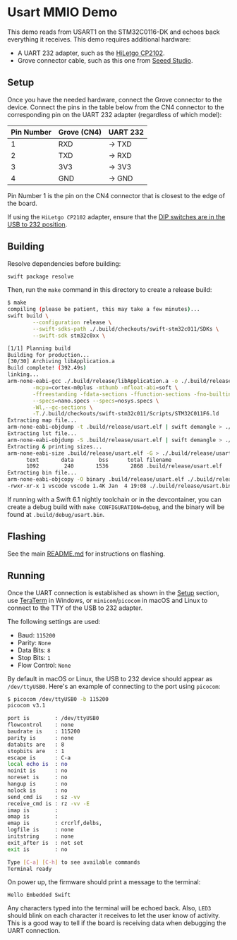 # Usart MMIO Demo

This demo reads from USART1 on the STM32C0116-DK and echoes back everything it receives. This demo requires additional hardware:

- A UART 232 adapter, such as the [HiLetgo CP2102](https://www.amazon.com/gp/product/B00LZVEQEY/ref=ppx_yo_dt_b_search_asin_title?ie=UTF8&psc=1).
- Grove connector cable, such as this one from [Seeed Studio](https://www.amazon.com/gp/product/B074MDM36N/ref=ppx_yo_dt_b_search_asin_title?ie=UTF8&psc=1).

## Setup

Once you have the needed hardware, connect the Grove connector to the device. Connect the pins in the table below from the CN4 connector to the corresponding pin on the UART 232 adapter (regardless of which model):

| Pin Number | Grove (CN4) | UART 232 |
| ---------- | ----------- | -------- |
| 1          | RXD         | -> TXD   |
| 2          | TXD         | -> RXD   |
| 3          | 3V3         | -> 3V3   |
| 4          | GND         | -> GND   |

Pin Number 1 is the pin on the CN4 connector that is closest to the edge of the board.

If using the `HiLetgo CP2102` adapter, ensure that the [DIP switches are in the USB to 232 position](https://m.media-amazon.com/images/I/51uXK2VxdXL.jpg).

## Building

Resolve dependencies before building:

```bash
swift package resolve
```

Then, run the `make` command in this directory to create a release build:

```bash
$ make
compiling (please be patient, this may take a few minutes)...
swift build \
        --configuration release \
        --swift-sdks-path ./.build/checkouts/swift-stm32c011/SDKs \
        --swift-sdk stm32c0xx \

[1/1] Planning build
Building for production...
[30/30] Archiving libApplication.a
Build complete! (392.49s)
linking...
arm-none-eabi-gcc ./.build/release/libApplication.a -o ./.build/release/usart.elf \
        -mcpu=cortex-m0plus -mthumb -mfloat-abi=soft \
        -ffreestanding -fdata-sections -ffunction-sections -fno-builtin -fno-common -fshort-enums -std=gnu11 \
        --specs=nano.specs --specs=nosys.specs \
        -Wl,--gc-sections \
        -T./.build/checkouts/swift-stm32c011/Scripts/STM32C011F6.ld
Extracting map file...
arm-none-eabi-objdump -t .build/release/usart.elf | swift demangle > ./.build/release/usart.map
Extracting lst file...
arm-none-eabi-objdump -S .build/release/usart.elf | swift demangle > ./.build/release/usart.lst
Extracting & printing sizes...
arm-none-eabi-size .build/release/usart.elf -G > ./.build/release/usart.size
      text       data        bss      total filename
      1092        240       1536       2868 .build/release/usart.elf
Extracting bin file...
arm-none-eabi-objcopy -O binary .build/release/usart.elf ./.build/release/usart.bin
-rwxr-xr-x 1 vscode vscode 1.4K Jan  4 19:08 ./.build/release/usart.bin
```

If running with a Swift 6.1 nightly toolchain or in the devcontainer, you can create a debug build with `make CONFIGURATION=debug`, and the binary will be found at `.build/debug/usart.bin`.

## Flashing

See the main [README.md](../README.md#flashing) for instructions on flashing.

## Running

Once the UART connection is established as shown in the [Setup](#setup) section, use [TeraTerm](https://github.com/TeraTermProject/teraterm/releases) in Windows, or `minicom`/`picocom` in macOS and Linux to connect to the TTY of the USB to 232 adapter.

The following settings are used:

- Baud: `115200`
- Parity: `None`
- Data Bits: `8`
- Stop Bits: `1`
- Flow Control: `None`

By default in macOS or Linux, the USB to 232 device should appear as `/dev/ttyUSB0`. Here's an example of connecting to the port using `picocom`:

```bash
$ picocom /dev/ttyUSB0 -b 115200
picocom v3.1

port is        : /dev/ttyUSB0
flowcontrol    : none
baudrate is    : 115200
parity is      : none
databits are   : 8
stopbits are   : 1
escape is      : C-a
local echo is  : no
noinit is      : no
noreset is     : no
hangup is      : no
nolock is      : no
send_cmd is    : sz -vv
receive_cmd is : rz -vv -E
imap is        : 
omap is        : 
emap is        : crcrlf,delbs,
logfile is     : none
initstring     : none
exit_after is  : not set
exit is        : no

Type [C-a] [C-h] to see available commands
Terminal ready
```

On power up, the firmware should print a message to the terminal:

```
Hello Embedded Swift
```

Any characters typed into the terminal will be echoed back. Also, `LED3` should blink on each character it receives to let the user know of activity. This is a good way to tell if the board is receiving data when debugging the UART connection.
